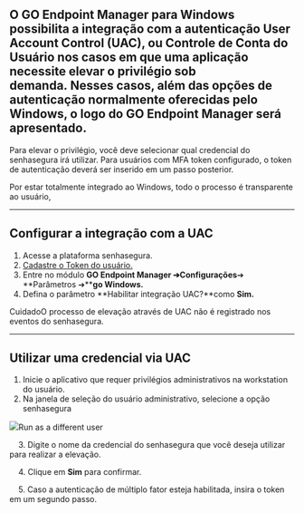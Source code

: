 ## O GO Endpoint Manager para Windows possibilita a integração com a autenticação User Account Control (UAC), ou Controle de Conta do Usuário nos casos em que uma aplicação necessite elevar o privilégio sob demanda. Nesses casos, além das opções de autenticação normalmente oferecidas pelo Windows, o logo do GO Endpoint Manager será apresentado.

Para elevar o privilégio, você deve selecionar qual credencial do senhasegura irá utilizar. Para usuários com MFA token configurado, o token de autenticação deverá ser inserido em um passo posterior. 

Por estar totalmente integrado ao Windows, todo o processo é transparente ao usuário,



---

## Configurar a integração com a UAC

1. Acesse a plataforma senhasegura.
2. [Cadastre o Token do usuário.](https://docs.senhasegura.io/v3-33/docs/pt/go-endpoint-manager-windows-token-mfa-otp)
3. Entre no módulo **GO Endpoint Manager ➔****C****onfigurações**➔ **Parâmetros ➔****go Windows.**
4. Defina o parâmetro **Habilitar integração UAC?**como **Sim.**

CuidadoO processo de elevação através de UAC não é registrado nos eventos do senhasegura.



---

## Utilizar uma credencial via UAC

1. Inicie o aplicativo que requer privilégios administrativos na workstation do usuário.
2. Na janela de seleção do usuário administrativo, selecione a opção senhasegura

![](https://cdn.document360.io/5a1d58df-64ce-42a2-8b23-688477d32f33/Images/Documentation/image-1677783398528.png)Run as a different user 

    3\. Digite o nome da credencial do senhasegura que você deseja utilizar para realizar a elevação.

    4\. Clique em **Sim** para confirmar.

    5\. Caso a autenticação de múltiplo fator esteja habilitada, insira o token em um segundo passo.

  


  


  


  


  

